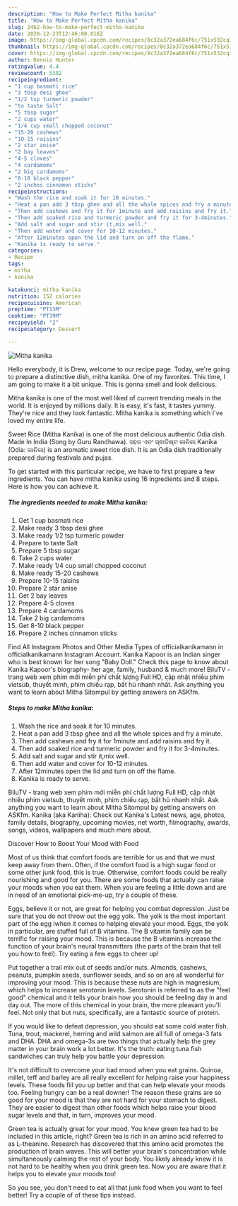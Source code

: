 ```yaml
---
description: "How to Make Perfect Mitha kanika"
title: "How to Make Perfect Mitha kanika"
slug: 2462-how-to-make-perfect-mitha-kanika
date: 2020-12-23T12:46:08.016Z
image: https://img-global.cpcdn.com/recipes/8c32a372ea684f6c/751x532cq70/mitha-kanika-recipe-main-photo.jpg
thumbnail: https://img-global.cpcdn.com/recipes/8c32a372ea684f6c/751x532cq70/mitha-kanika-recipe-main-photo.jpg
cover: https://img-global.cpcdn.com/recipes/8c32a372ea684f6c/751x532cq70/mitha-kanika-recipe-main-photo.jpg
author: Dennis Hunter
ratingvalue: 4.4
reviewcount: 5382
recipeingredient:
- "1 cup basmati rice"
- "3 tbsp desi ghee"
- "1/2 tsp turmeric powder"
- "to taste Salt"
- "5 tbsp sugar"
- "2 cups water"
- "1/4 cup small chopped coconut"
- "15-20 cashews"
- "10-15 raisins"
- "2 star anise"
- "2 bay leaves"
- "4-5 cloves"
- "4 cardamoms"
- "2 big cardamoms"
- "8-10 black pepper"
- "2 inches cinnamon sticks"
recipeinstructions:
- "Wash the rice and soak it for 10 minutes."
- "Heat a pan add 3 tbsp ghee and all the whole spices and fry a minute."
- "Then add cashews and fry it for 1minute and add raisins and fry it."
- "Then add soaked rice and turmeric powder and fry it for 3-4minutes."
- "Add salt and sugar and stir it,mix well."
- "Then add water and cover for 10-12 minutes."
- "After 12minutes open the lid and turn on off the flame."
- "Kanika is ready to serve."
categories:
- Recipe
tags:
- mitha
- kanika

katakunci: mitha kanika 
nutrition: 152 calories
recipecuisine: American
preptime: "PT13M"
cooktime: "PT39M"
recipeyield: "2"
recipecategory: Dessert

---
```



![Mitha kanika](https://img-global.cpcdn.com/recipes/8c32a372ea684f6c/751x532cq70/mitha-kanika-recipe-main-photo.jpg)

Hello everybody, it is Drew, welcome to our recipe page. Today, we're going to prepare a distinctive dish, mitha kanika. One of my favorites. This time, I am going to make it a bit unique. This is gonna smell and look delicious.

Mitha kanika is one of the most well liked of current trending meals in the world. It is enjoyed by millions daily. It is easy, it's fast, it tastes yummy. They're nice and they look fantastic. Mitha kanika is something which I've loved my entire life.

Sweet Rice (Mitha Kanika) is one of the most delicious authentic Odia dish. Made In India (Song by Guru Randhawa). ସହଜ ଏବଂ ସ୍ଵାଦିଷ୍ଟ କାନିକା Kanika (Odia: କାନିକା) is an aromatic sweet rice dish. It is an Odia dish traditionally prepared during festivals and pujas.


To get started with this particular recipe, we have to first prepare a few ingredients. You can have mitha kanika using 16 ingredients and 8 steps. Here is how you can achieve it.

<!--inarticleads1-->

##### The ingredients needed to make Mitha kanika:

1. Get 1 cup basmati rice
1. Make ready 3 tbsp desi ghee
1. Make ready 1/2 tsp turmeric powder
1. Prepare to taste Salt
1. Prepare 5 tbsp sugar
1. Take 2 cups water
1. Make ready 1/4 cup small chopped coconut
1. Make ready 15-20 cashews
1. Prepare 10-15 raisins
1. Prepare 2 star anise
1. Get 2 bay leaves
1. Prepare 4-5 cloves
1. Prepare 4 cardamoms
1. Take 2 big cardamoms
1. Get 8-10 black pepper
1. Prepare 2 inches cinnamon sticks


Find All Instagram Photos and Other Media Types of officialkanikamann in officialkanikamann Instagram Account. Kanika Kapoor is an Indian singer who is best known for her song &#34;Baby Doll.&#34; Check this page to know about Kanika Kapoor&#39;s biography- her age, family, husband &amp; much more! BiluTV - trang web xem phim mới miễn phí chất lượng Full HD, cập nhật nhiều phim vietsub, thuyết minh, phim chiếu rạp, bất hủ nhanh nhất. Ask anything you want to learn about Mitha Sitompul by getting answers on ASKfm. 

<!--inarticleads2-->

##### Steps to make Mitha kanika:

1. Wash the rice and soak it for 10 minutes.
1. Heat a pan add 3 tbsp ghee and all the whole spices and fry a minute.
1. Then add cashews and fry it for 1minute and add raisins and fry it.
1. Then add soaked rice and turmeric powder and fry it for 3-4minutes.
1. Add salt and sugar and stir it,mix well.
1. Then add water and cover for 10-12 minutes.
1. After 12minutes open the lid and turn on off the flame.
1. Kanika is ready to serve.


BiluTV - trang web xem phim mới miễn phí chất lượng Full HD, cập nhật nhiều phim vietsub, thuyết minh, phim chiếu rạp, bất hủ nhanh nhất. Ask anything you want to learn about Mitha Sitompul by getting answers on ASKfm. Kanika (aka Kaniha): Check out Kanika&#39;s Latest news, age, photos, family details, biography, upcoming movies, net worth, filmography, awards, songs, videos, wallpapers and much more about. 

Discover How to Boost Your Mood with Food


Most of us think that comfort foods are terrible for us and that we must keep away from them. Often, if the comfort food is a high sugar food or some other junk food, this is true. Otherwise, comfort foods could be really nourishing and good for you. There are some foods that actually can raise your moods when you eat them. When you are feeling a little down and are in need of an emotional pick-me-up, try a couple of these.

Eggs, believe it or not, are great for helping you combat depression. Just be sure that you do not throw out the egg yolk. The yolk is the most important part of the egg iwhen it comes to helping elevate your mood. Eggs, the yolk in particular, are stuffed full of B vitamins. The B vitamin family can be terrific for raising your mood. This is because the B vitamins increase the function of your brain's neural transmitters (the parts of the brain that tell you how to feel). Try eating a few eggs to cheer up!

Put together a trail mix out of seeds and/or nuts. Almonds, cashews, peanuts, pumpkin seeds, sunflower seeds, and so on are all wonderful for improving your mood. This is because these nuts are high in magnesium, which helps to increase serotonin levels. Serotonin is referred to as the "feel good" chemical and it tells your brain how you should be feeling day in and day out. The more of this chemical in your brain, the more pleasant you'll feel. Not only that but nuts, specifically, are a fantastic source of protein.

If you would like to defeat depression, you should eat some cold water fish. Tuna, trout, mackerel, herring and wild salmon are all full of omega-3 fats and DHA. DHA and omega-3s are two things that actually help the grey matter in your brain work a lot better. It's the truth: eating tuna fish sandwiches can truly help you battle your depression. 

It's not difficult to overcome your bad mood when you eat grains. Quinoa, millet, teff and barley are all really excellent for helping raise your happiness levels. These foods fill you up better and that can help elevate your moods too. Feeling hungry can be a real downer! The reason these grains are so good for your mood is that they are not hard for your stomach to digest. They are easier to digest than other foods which helps raise your blood sugar levels and that, in turn, improves your mood.

Green tea is actually great for your mood. You knew green tea had to be included in this article, right? Green tea is rich in an amino acid referred to as L-theanine. Research has discovered that this amino acid promotes the production of brain waves. This will better your brain's concentration while simultaneously calming the rest of your body. You likely already knew it is not hard to be healthy when you drink green tea. Now you are aware that it helps you to elevate your moods too!

So you see, you don't need to eat all that junk food when you want to feel better! Try  a  couple of  of  these  tips  instead.

